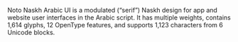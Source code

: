 Noto Naskh Arabic UI is a modulated (“serif”) Naskh design for app and website user interfaces in the Arabic script. It has multiple weights, contains 1,614 glyphs, 12 OpenType features, and supports 1,123 characters from 6 Unicode blocks.